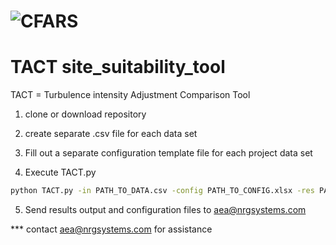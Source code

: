 # <img src="https://cfars.github.io/images/CFARS_MembershipLogos_Logo_RGB.jpg" alt="CFARS" /> 
# TACT site_suitability_tool

TACT = Turbulence intensity Adjustment Comparison Tool

1. clone or download repository 

2. create separate .csv file for each data set 

3. Fill out a separate configuration template file for each project data set 

4. Execute TACT.py

``` bash
python TACT.py -in PATH_TO_DATA.csv -config PATH_TO_CONFIG.xlsx -res PATH_TO_RESULTS_FILE.xlsx --timetestFlag
```
  
5. Send results output and configuration files to aea@nrgsystems.com 

*** contact aea@nrgsystems.com for assistance
